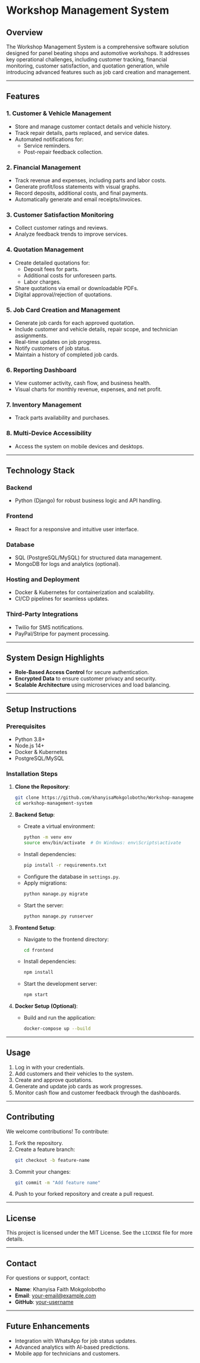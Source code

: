 # Workshop Management System

## **Overview**
The Workshop Management System is a comprehensive software solution designed for panel beating shops and automotive workshops. It addresses key operational challenges, including customer tracking, financial monitoring, customer satisfaction, and quotation generation, while introducing advanced features such as job card creation and management.

---

## **Features**

### **1. Customer & Vehicle Management**
- Store and manage customer contact details and vehicle history.
- Track repair details, parts replaced, and service dates.
- Automated notifications for:
  - Service reminders.
  - Post-repair feedback collection.

### **2. Financial Management**
- Track revenue and expenses, including parts and labor costs.
- Generate profit/loss statements with visual graphs.
- Record deposits, additional costs, and final payments.
- Automatically generate and email receipts/invoices.

### **3. Customer Satisfaction Monitoring**
- Collect customer ratings and reviews.
- Analyze feedback trends to improve services.

### **4. Quotation Management**
- Create detailed quotations for:
  - Deposit fees for parts.
  - Additional costs for unforeseen parts.
  - Labor charges.
- Share quotations via email or downloadable PDFs.
- Digital approval/rejection of quotations.

### **5. Job Card Creation and Management**
- Generate job cards for each approved quotation.
- Include customer and vehicle details, repair scope, and technician assignments.
- Real-time updates on job progress.
- Notify customers of job status.
- Maintain a history of completed job cards.

### **6. Reporting Dashboard**
- View customer activity, cash flow, and business health.
- Visual charts for monthly revenue, expenses, and net profit.

### **7. Inventory Management**
- Track parts availability and purchases.

### **8. Multi-Device Accessibility**
- Access the system on mobile devices and desktops.

---

## **Technology Stack**

### **Backend**
- Python (Django) for robust business logic and API handling.

### **Frontend**
- React for a responsive and intuitive user interface.

### **Database**
- SQL (PostgreSQL/MySQL) for structured data management.
- MongoDB for logs and analytics (optional).

### **Hosting and Deployment**
- Docker & Kubernetes for containerization and scalability.
- CI/CD pipelines for seamless updates.

### **Third-Party Integrations**
- Twilio for SMS notifications.
- PayPal/Stripe for payment processing.

---

## **System Design Highlights**
- **Role-Based Access Control** for secure authentication.
- **Encrypted Data** to ensure customer privacy and security.
- **Scalable Architecture** using microservices and load balancing.

---

## **Setup Instructions**

### **Prerequisites**
- Python 3.8+
- Node.js 14+
- Docker & Kubernetes
- PostgreSQL/MySQL

### **Installation Steps**
1. **Clone the Repository**:
   ```bash
   git clone https://github.com/khanyisaMokgolobotho/Workshop-management-system.git
   cd workshop-management-system
   ```

2. **Backend Setup**:
   - Create a virtual environment:
     ```bash
     python -m venv env
     source env/bin/activate  # On Windows: env\Scripts\activate
     ```
   - Install dependencies:
     ```bash
     pip install -r requirements.txt
     ```
   - Configure the database in `settings.py`.
   - Apply migrations:
     ```bash
     python manage.py migrate
     ```
   - Start the server:
     ```bash
     python manage.py runserver
     ```

3. **Frontend Setup**:
   - Navigate to the frontend directory:
     ```bash
     cd frontend
     ```
   - Install dependencies:
     ```bash
     npm install
     ```
   - Start the development server:
     ```bash
     npm start
     ```

4. **Docker Setup (Optional)**:
   - Build and run the application:
     ```bash
     docker-compose up --build
     ```

---

## **Usage**
1. Log in with your credentials.
2. Add customers and their vehicles to the system.
3. Create and approve quotations.
4. Generate and update job cards as work progresses.
5. Monitor cash flow and customer feedback through the dashboards.

---

## **Contributing**
We welcome contributions! To contribute:
1. Fork the repository.
2. Create a feature branch:
   ```bash
   git checkout -b feature-name
   ```
3. Commit your changes:
   ```bash
   git commit -m "Add feature name"
   ```
4. Push to your forked repository and create a pull request.

---

## **License**
This project is licensed under the MIT License. See the `LICENSE` file for more details.

---

## **Contact**
For questions or support, contact:
- **Name**: Khanyisa Faith Mokgolobotho
- **Email**: your-email@example.com
- **GitHub**: [your-username](https://github.com/your-username)

---

## **Future Enhancements**
- Integration with WhatsApp for job status updates.
- Advanced analytics with AI-based predictions.
- Mobile app for technicians and customers.
